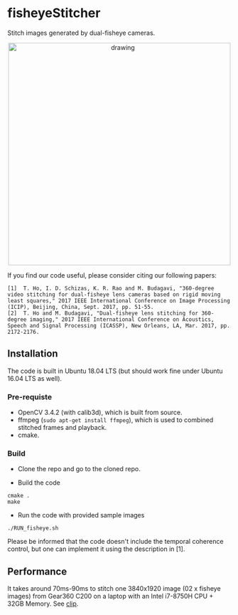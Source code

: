 # fisheyeStitcher
Stitch images generated by dual-fisheye cameras.

[<p align="center"><img src="https://github.com/drNoob13/fisheyeStitcher/blob/master/misc/clip.gif" alt="drawing" width="500"/></p>](https://youtu.be/GtZF6EKe50U)


If you find our code useful, please consider citing our following papers:

```
[1]  T. Ho, I. D. Schizas, K. R. Rao and M. Budagavi, "360-degree video stitching for dual-fisheye lens cameras based on rigid moving least squares," 2017 IEEE International Conference on Image Processing (ICIP), Beijing, China, Sept. 2017, pp. 51-55.
[2]  T. Ho and M. Budagavi, "Dual-fisheye lens stitching for 360-degree imaging," 2017 IEEE International Conference on Acoustics, Speech and Signal Processing (ICASSP), New Orleans, LA, Mar. 2017, pp. 2172-2176.
```

## Installation

The code is built in Ubuntu 18.04 LTS (but should work fine under Ubuntu 16.04 LTS as well).

### Pre-requiste

* OpenCV 3.4.2 (with calib3d), which is built from source.
* ffmpeg (`sudo apt-get install ffmpeg`), which is used to combined stitched frames and playback.
* cmake.

### Build

* Clone the repo and go to the cloned repo.

* Build the code
```
cmake .
make
```

* Run the code with provided sample images
```
./RUN_fisheye.sh
```

Please be informed that the code doesn't include the temporal coherence control, but one can implement it using the description in [1].


## Performance

It takes around 70ms-90ms to stitch one 3840x1920 image (02 x fisheye images) from Gear360 C200 on a laptop with an Intel i7-8750H CPU + 32GB Memory. See [clip](https://youtu.be/GtZF6EKe50U).

